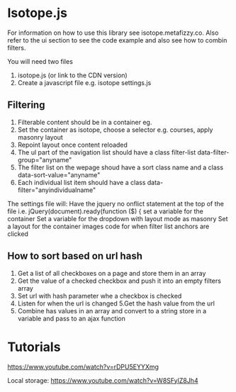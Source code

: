 Isotope.js
===========
For information on how to use this library see isotope.metafizzy.co. 
Also refer to the ui section to see the code example and also see how to combin filters.

You will need two files
1. isotope.js (or link to the CDN version)
2. Create a javascript file e.g. isotope settings.js

Filtering
---------
1. Filterable content should be in a container eg. <section class="courses">
2. Set the container as isotope, choose a selector e.g. courses, apply masonry layout
3. Repoint layout once content reloaded
4. The ul part of the navigation list should have a class filter-list data-filter-group="anyname"
5. The filter list on the wepage shoud have a sort class name and a class data-sort-value="anyname"
6. Each individual list item should have a class data-filter="anyindividualname"

The settings file will: 
Have the jquery no onflict statement at the top of the file i.e. jQuery(document).ready(function ($) {
set a variable for the container
Set a variable for the dropdown with layout mode as masonry
Set a layout for the container images
code for when filter list anchors are clicked

How to sort based on url hash
----------------------------

1. Get a list of all checkboxes on a page and store them in an array
2. Get the value of a checked checkbox and push it into an empty filters array
3. Set url with hash parameter whe a checkbox is checked
4. Listen for when the url is changed
5.Get the hash value from the url
6. Combine has values in an array and convert to a string store in a variable and pass to an ajax function

Tutorials
==========

https://www.youtube.com/watch?v=rDPU5EYYXmg

Local storage:
https://www.youtube.com/watch?v=W8SFylZ8Jh4
